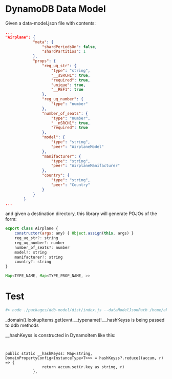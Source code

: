 # DynamoDB Data Model

Given a data-model.json file with contents:
```json
...
"Airplane": {
            "meta": {
                "shardPeriodsOn": false,
                "shardPartitios": 1
            },
            "props": {
                "reg_uq_str": {
                    "type": "string",
                    "__sSRCH1": true,
                    "required": true,
                    "unique": true,
                    "__REF1": true
                },
                "reg_uq_number": {
                    "type": "number"
                },
                "number_of_seats": {
                    "type": "number",
                    "__nSRCH1": true,
                    "required": true
                },
                "model": {
                    "type": "string",
                    "peer": "AirplaneModel"
                },
                "manifacturer": {
                    "type": "string",
                    "peer": "AirplaneManifacturer"
                },
                "country": {
                    "type": "string",
                    "peer": "Country"
                }
            }
        }
...
```

and given a destination directory, this library will generate POJOs of the form:

```javascript
export class Airplane {
    constructor(args: any) { Object.assign(this, args) }
    reg_uq_str?: string
    reg_uq_number?: number
    number_of_seats?: number
    model?: string
    manifacturer?: string
    country?: string
}

Map<TYPE_NAME, Map<TYPE_PROP_NAME, >>
```

# Test

```bash
#> node ./packages/ddb-model/dist/index.js --dataModelJsonPath /home/akrsmv/inctasoft/repo/experiments-svelte/__mock-table-configs/data-model.json --dataModelFilesOutDir /home/
```

_domain().lookupItems.get(evnt.__typename)!.__hashKeyss is being passed to ddb methods

__hashKeyss is constructed in DynamoItem like this:
```


public static __hashKeyss: Map<string, DomainPropertyConfig<InstanceType<T>>> = hashKeyss?.reduce((accum, r) => {
                return accum.set(r.key as string, r)
            },
```